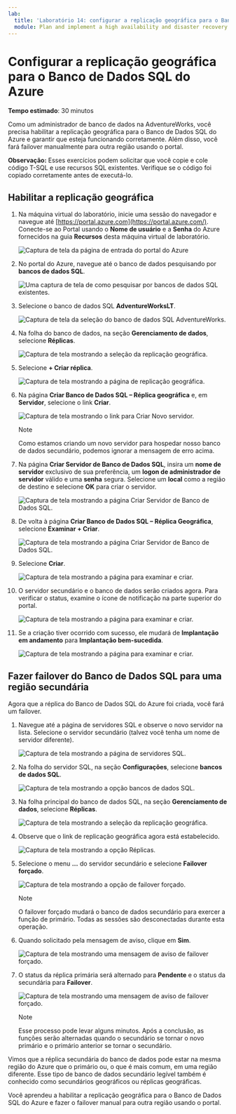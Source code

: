 ```yaml
---
lab:
  title: 'Laboratório 14: configurar a replicação geográfica para o Banco de Dados SQL do Azure'
  module: Plan and implement a high availability and disaster recovery solution
---
```


# Configurar a replicação geográfica para o Banco de Dados SQL do Azure

**Tempo estimado**: 30 minutos

Como um administrador de banco de dados na AdventureWorks, você precisa habilitar a replicação geográfica para o Banco de Dados SQL do Azure e garantir que esteja funcionando corretamente. Além disso, você fará failover manualmente para outra região usando o portal.

**Observação:** Esses exercícios podem solicitar que você copie e cole código T-SQL e use recursos SQL existentes. Verifique se o código foi copiado corretamente antes de executá-lo.

## Habilitar a replicação geográfica

1. Na máquina virtual do laboratório, inicie uma sessão do navegador e navegue até [https://portal.azure.com](https://portal.azure.com/). Conecte-se ao Portal usando o **Nome de usuário** e a **Senha** do Azure fornecidos na guia **Recursos** desta máquina virtual de laboratório.

    ![Captura de tela da página de entrada do portal do Azure](../images/dp-300-module-01-lab-01.png)

1. No portal do Azure, navegue até o banco de dados pesquisando por **bancos de dados SQL**.

    ![Uma captura de tela de como pesquisar por bancos de dados SQL existentes.](../images/dp-300-module-13-lab-03.png)

1. Selecione o banco de dados SQL **AdventureWorksLT**.

    ![Captura de tela da seleção do banco de dados SQL AdventureWorks.](../images/dp-300-module-13-lab-04.png)

1. Na folha do banco de dados, na seção **Gerenciamento de dados**, selecione **Réplicas**.

    ![Captura de tela mostrando a seleção da replicação geográfica.](../images/dp-300-module-14-lab-01.png)

1. Selecione **+ Criar réplica**.

    ![Captura de tela mostrando a página de replicação geográfica.](../images/dp-300-module-14-lab-02.png)

1. Na página **Criar Banco de Dados SQL – Réplica geográfica** e, em **Servidor**, selecione o link **Criar**.

    ![Captura de tela mostrando o link para Criar Novo servidor.](../images/dp-300-module-14-lab-03.png)

    >[!NOTE]
    > Como estamos criando um novo servidor para hospedar nosso banco de dados secundário, podemos ignorar a mensagem de erro acima.

1. Na página **Criar Servidor de Banco de Dados SQL**, insira um **nome de servidor** exclusivo de sua preferência, um **logon de administrador de servidor** válido e uma **senha** segura. Selecione um **local** como a região de destino e selecione **OK** para criar o servidor.

    ![Captura de tela mostrando a página Criar Servidor de Banco de Dados SQL.](../images/dp-300-module-14-lab-04.png)

1. De volta à página **Criar Banco de Dados SQL – Réplica Geográfica**, selecione **Examinar + Criar**.

    ![Captura de tela mostrando a página Criar Servidor de Banco de Dados SQL.](../images/dp-300-module-14-lab-05.png)

1. Selecione **Criar**.

    ![Captura de tela mostrando a página para examinar e criar.](../images/dp-300-module-14-lab-06.png)

1. O servidor secundário e o banco de dados serão criados agora. Para verificar o status, examine o ícone de notificação na parte superior do portal. 

    ![Captura de tela mostrando a página para examinar e criar.](../images/dp-300-module-14-lab-07.png)

1. Se a criação tiver ocorrido com sucesso, ele mudará de **Implantação em andamento** para **Implantação bem-sucedida**.

    ![Captura de tela mostrando a página para examinar e criar.](../images/dp-300-module-14-lab-08.png)

## Fazer failover do Banco de Dados SQL para uma região secundária

Agora que a réplica do Banco de Dados SQL do Azure foi criada, você fará um failover.

1. Navegue até a página de servidores SQL e observe o novo servidor na lista. Selecione o servidor secundário (talvez você tenha um nome de servidor diferente).

    ![Captura de tela mostrando a página de servidores SQL.](../images/dp-300-module-14-lab-09.png)

1. Na folha do servidor SQL, na seção **Configurações**, selecione **bancos de dados SQL**.

    ![Captura de tela mostrando a opção bancos de dados SQL.](../images/dp-300-module-14-lab-10.png)

1. Na folha principal do banco de dados SQL, na seção **Gerenciamento de dados**, selecione **Réplicas**.

    ![Captura de tela mostrando a seleção da replicação geográfica.](../images/dp-300-module-14-lab-01.png)

1. Observe que o link de replicação geográfica agora está estabelecido.

    ![Captura de tela mostrando a opção Réplicas.](../images/dp-300-module-14-lab-11.png)

1. Selecione o menu **...** do servidor secundário e selecione **Failover forçado**.

    ![Captura de tela mostrando a opção de failover forçado.](../images/dp-300-module-14-lab-12.png)

    > [!NOTE]
    > O failover forçado mudará o banco de dados secundário para exercer a função de primário. Todas as sessões são desconectadas durante esta operação.

1. Quando solicitado pela mensagem de aviso, clique em **Sim**.

    ![Captura de tela mostrando uma mensagem de aviso de failover forçado.](../images/dp-300-module-14-lab-13.png)

1. O status da réplica primária será alternado para **Pendente** e o status da secundária para **Failover**. 

    ![Captura de tela mostrando uma mensagem de aviso de failover forçado.](../images/dp-300-module-14-lab-14.png)

    > [!NOTE]
    > Esse processo pode levar alguns minutos. Após a conclusão, as funções serão alternadas quando o secundário se tornar o novo primário e o primário anterior se tornar o secundário.

Vimos que a réplica secundária do banco de dados pode estar na mesma região do Azure que o primário ou, o que é mais comum, em uma região diferente. Esse tipo de banco de dados secundário legível também é conhecido como secundários geográficos ou réplicas geográficas.

Você aprendeu a habilitar a replicação geográfica para o Banco de Dados SQL do Azure e fazer o failover manual para outra região usando o portal.

